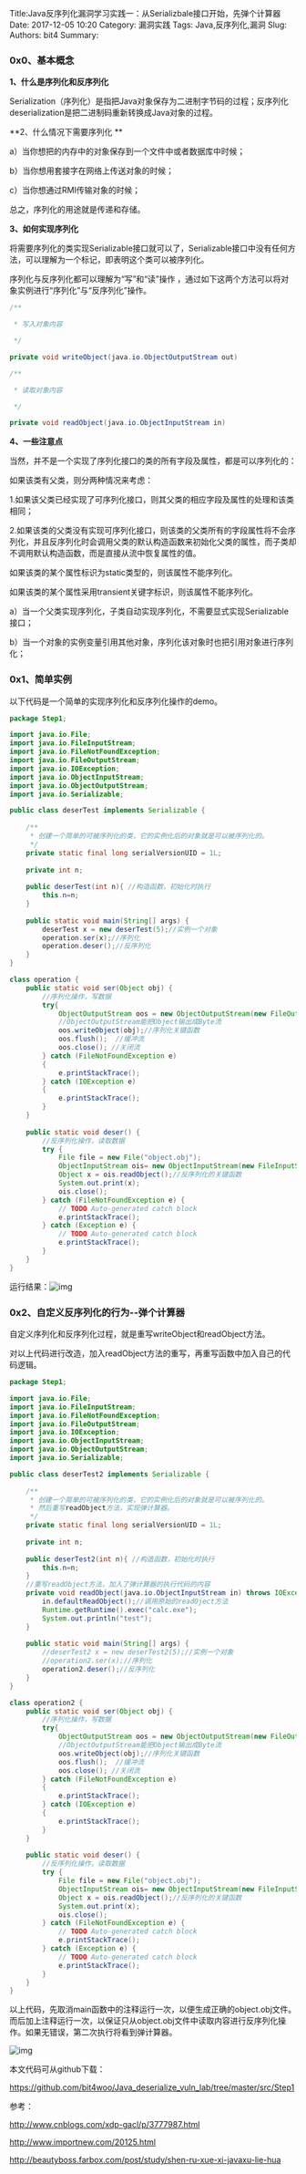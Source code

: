 Title:Java反序列化漏洞学习实践一：从Serializbale接口开始，先弹个计算器
Date: 2017-12-05 10:20
Category: 漏洞实践
Tags: Java,反序列化,漏洞
Slug: 
Authors: bit4
Summary: 

### 0x0、基本概念

 

**1、什么是序列化和反序列化**

Serialization（序列化）是指把Java对象保存为二进制字节码的过程；反序列化deserialization是把二进制码重新转换成Java对象的过程。

 

**2、什么情况下需要序列化 **

a）当你想把的内存中的对象保存到一个文件中或者数据库中时候；

b）当你想用套接字在网络上传送对象的时候；

c）当你想通过RMI传输对象的时候；

 

总之，序列化的用途就是传递和存储。

 

**3、如何实现序列化**

将需要序列化的类实现Serializable接口就可以了，Serializable接口中没有任何方法，可以理解为一个标记，即表明这个类可以被序列化。

序列化与反序列化都可以理解为“写”和“读”操作 ，通过如下这两个方法可以将对象实例进行“序列化”与“反序列化”操作。

```java
/**

 * 写入对象内容

 */

private void writeObject(java.io.ObjectOutputStream out)

/**

 * 读取对象内容

 */

private void readObject(java.io.ObjectInputStream in)

```



**4、一些注意点**

 

当然，并不是一个实现了序列化接口的类的所有字段及属性，都是可以序列化的：

如果该类有父类，则分两种情况来考虑：

1.如果该父类已经实现了可序列化接口，则其父类的相应字段及属性的处理和该类相同；

2.如果该类的父类没有实现可序列化接口，则该类的父类所有的字段属性将不会序列化，并且反序列化时会调用父类的默认构造函数来初始化父类的属性，而子类却不调用默认构造函数，而是直接从流中恢复属性的值。

如果该类的某个属性标识为static类型的，则该属性不能序列化。

如果该类的某个属性采用transient关键字标识，则该属性不能序列化。

a）当一个父类实现序列化，子类自动实现序列化，不需要显式实现Serializable接口；

b）当一个对象的实例变量引用其他对象，序列化该对象时也把引用对象进行序列化；

 

### 0x1、简单实例

 

以下代码是一个简单的实现序列化和反序列化操作的demo。

```java
package Step1;

import java.io.File;
import java.io.FileInputStream;
import java.io.FileNotFoundException;
import java.io.FileOutputStream;
import java.io.IOException;
import java.io.ObjectInputStream;
import java.io.ObjectOutputStream;
import java.io.Serializable;

public class deserTest implements Serializable {  
	
    /**
	 * 创建一个简单的可被序列化的类，它的实例化后的对象就是可以被序列化的。
	 */
	private static final long serialVersionUID = 1L;
	
	private int n;  
    
    public deserTest(int n){ //构造函数，初始化时执行
        this.n=n;
    }
    
    public static void main(String[] args) {
    	deserTest x = new deserTest(5);//实例一个对象
    	operation.ser(x);//序列化
    	operation.deser();//反序列化
    }
}

class operation {
	public static void ser(Object obj) {
		//序列化操作，写数据
		try{
	        ObjectOutputStream oos = new ObjectOutputStream(new FileOutputStream("object.obj"));
	        //ObjectOutputStream能把Object输出成Byte流
	        oos.writeObject(obj);//序列化关键函数
	        oos.flush();  //缓冲流 
	        oos.close(); //关闭流
	    } catch (FileNotFoundException e) 
	    {        
	        e.printStackTrace();
	    } catch (IOException e) 
	    {
	        e.printStackTrace();
	    }
	}
	
	public static void deser() {
		//反序列化操作，读取数据
		try {
			File file = new File("object.obj");
			ObjectInputStream ois= new ObjectInputStream(new FileInputStream(file));
			Object x = ois.readObject();//反序列化的关键函数
			System.out.print(x);
			ois.close();
		} catch (FileNotFoundException e) {
			// TODO Auto-generated catch block
			e.printStackTrace();
		} catch (Exception e) {
			// TODO Auto-generated catch block
			e.printStackTrace();
		}
	}
}
```

运行结果：![img](img/JavaDeserStep1/1.png)

 

 

### 0x2、自定义反序列化的行为--弹个计算器

 

自定义序列化和反序列化过程，就是重写writeObject和readObject方法。

 

对以上代码进行改造，加入readObject方法的重写，再重写函数中加入自己的代码逻辑。

 

```java
package Step1;

import java.io.File;
import java.io.FileInputStream;
import java.io.FileNotFoundException;
import java.io.FileOutputStream;
import java.io.IOException;
import java.io.ObjectInputStream;
import java.io.ObjectOutputStream;
import java.io.Serializable;

public class deserTest2 implements Serializable {  
	
    /**
	 * 创建一个简单的可被序列化的类，它的实例化后的对象就是可以被序列化的。
	 * 然后重写readObject方法，实现弹计算器。
	 */
	private static final long serialVersionUID = 1L;
	
	private int n;
    
    public deserTest2(int n){ //构造函数，初始化时执行
        this.n=n;
    }
    //重写readObject方法，加入了弹计算器的执行代码的内容
    private void readObject(java.io.ObjectInputStream in) throws IOException,ClassNotFoundException{
    	in.defaultReadObject();//调用原始的readOject方法
    	Runtime.getRuntime().exec("calc.exe");
    	System.out.println("test");
    }
    
    public static void main(String[] args) {
    	//deserTest2 x = new deserTest2(5);//实例一个对象
    	//operation2.ser(x);//序列化
    	operation2.deser();//反序列化
    }
}

class operation2 {
	public static void ser(Object obj) {
		//序列化操作，写数据
		try{
	        ObjectOutputStream oos = new ObjectOutputStream(new FileOutputStream("object.obj"));
	        //ObjectOutputStream能把Object输出成Byte流
	        oos.writeObject(obj);//序列化关键函数
	        oos.flush();  //缓冲流 
	        oos.close(); //关闭流
	    } catch (FileNotFoundException e) 
	    {        
	        e.printStackTrace();
	    } catch (IOException e) 
	    {
	        e.printStackTrace();
	    }
	}
	
	public static void deser() {
		//反序列化操作，读取数据
		try {
			File file = new File("object.obj");
			ObjectInputStream ois= new ObjectInputStream(new FileInputStream(file));
			Object x = ois.readObject();//反序列化的关键函数
			System.out.print(x);
			ois.close();
		} catch (FileNotFoundException e) {
			// TODO Auto-generated catch block
			e.printStackTrace();
		} catch (Exception e) {
			// TODO Auto-generated catch block
			e.printStackTrace();
		}
	}
}
```

以上代码，先取消main函数中的注释运行一次，以便生成正确的object.obj文件。而后加上注释运行一次，以保证只从object.obj文件中读取内容进行反序列化操作。如果无错误，第二次执行将看到弹计算器。

![img](img/JavaDeserStep1/2.png)



本文代码可从github下载：

<https://github.com/bit4woo/Java_deserialize_vuln_lab/tree/master/src/Step1>



参考：

<http://www.cnblogs.com/xdp-gacl/p/3777987.html>

<http://www.importnew.com/20125.html>

<http://beautyboss.farbox.com/post/study/shen-ru-xue-xi-javaxu-lie-hua>